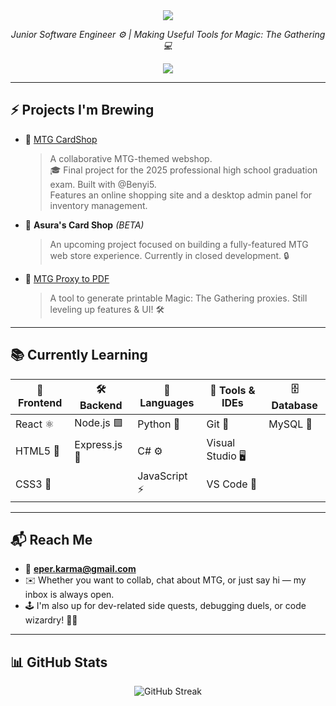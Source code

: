 <div align="center">
  <img src="https://cdnb.artstation.com/p/assets/images/images/053/863/471/original/erin-loelius-neo-tezzeret-rage-512-pattern.gif?1663190852" />
  
  *Junior Software Engineer ⚙️ | Making Useful Tools for Magic: The Gathering 💻*
  
  <a href="https://github.com/AsuraMTG">
    <img src="https://img.shields.io/badge/🧑‍💻%20Follow%20Me%20on-GitHub-1f1f1f?style=for-the-badge&logo=github&logoColor=white" />
  </a>
</div>

---

## ⚡️ Projects I'm Brewing

- 🧪 [MTG CardShop](https://github.com/AsuraMTG/MTG-Card-Shop)  
  > A collaborative MTG-themed webshop.  
  > 🎓 Final project for the 2025 professional high school graduation exam. Built with @Benyi5.  
  > Features an online shopping site and a desktop admin panel for inventory management.

- 🧪 **Asura's Card Shop** *(BETA)*  
  > An upcoming project focused on building a fully-featured MTG web store experience.
  > Currently in closed development. 🔒

- 🧪 [MTG Proxy to PDF](https://github.com/AsuraMTG/MTG-Proxy-to-PDF)  
  > A tool to generate printable Magic: The Gathering proxies. Still leveling up features & UI! 🛠️

---

## 📚 Currently Learning

| 🎨 **Frontend**     | 🛠️ **Backend**        | 💬 **Languages**     | 🧰 **Tools & IDEs**        | 🗄️ **Database**   |
|---------------------|------------------------|----------------------|---------------------------|-------------------|
| React ⚛️            | Node.js 🟩              | Python 🐍            | Git 🧬                    | MySQL 🐬          |
| HTML5 🧱             | Express.js 🚀           | C# ⚙️                | Visual Studio 🖥️         |                   |
| CSS3 🎨             |                        | JavaScript ⚡        | VS Code 🔧                |                   |


---

## 📬 Reach Me

- 📧 **eper.karma@gmail.com**
- ✉️ Whether you want to collab, chat about MTG, or just say hi — my inbox is always open.
- 🕹️ I'm also up for dev-related side quests, debugging duels, or code wizardry! 🧪✨

---

## 📊 GitHub Stats

<div align="center">
  <img src="http://github-readme-streak-stats.herokuapp.com?user=AsuraMTG&theme=dark&date_format=%5BY%20%5DM%20j" alt="GitHub Streak"/>
</div>

